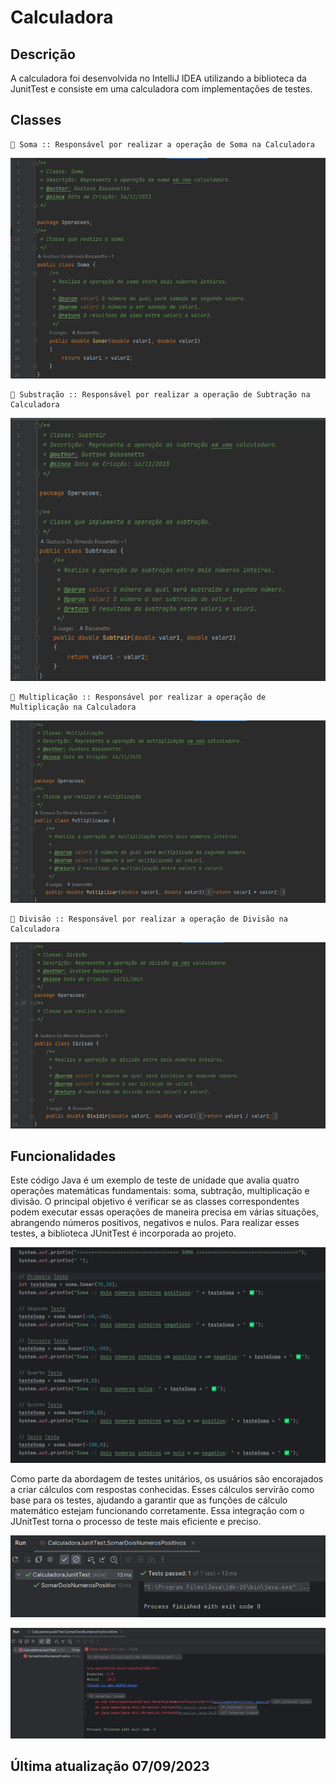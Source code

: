 # Calculadora
## Descrição
A calculadora foi desenvolvida no IntelliJ IDEA utilizando a biblioteca da JunitTest e consiste em uma calculadora com implementações de testes.

## Classes
    🔹 Soma :: Responsável por realizar a operação de Soma na Calculadora
![Soma](img/soma.png)

    🔹 Substração :: Responsável por realizar a operação de Subtração na Calculadora
![Subtração](img/subtracao.png)

    🔹 Multiplicação :: Responsável por realizar a operação de Multiplicação na Calculadora
![Multiplicação](img/multiplicacao.png)

    🔹 Divisão :: Responsável por realizar a operação de Divisão na Calculadora
![Divisão](img/divisao.png)
## Funcionalidades
Este código Java é um exemplo de teste de unidade que avalia quatro operações matemáticas fundamentais: soma, subtração, multiplicação e divisão. O principal objetivo é verificar se as classes correspondentes podem executar essas operações de maneira precisa em várias situações, abrangendo números positivos, negativos e nulos. Para realizar esses testes, a biblioteca JUnitTest é incorporada ao projeto.

![Funcionalidades](img/img.png)

Como parte da abordagem de testes unitários, os usuários são encorajados a criar cálculos com respostas conhecidas. Esses cálculos servirão como base para os testes, ajudando a garantir que as funções de cálculo matemático estejam funcionando corretamente. Essa integração com o JUnitTest torna o processo de teste mais eficiente e preciso.

![Funcionalidades](img/teste.png)

![Funcionalidades](img/erro.png)
## Última atualização 07/09/2023